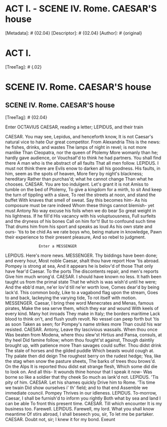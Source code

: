 # ACT I. - SCENE IV. Rome. CAESAR'S house
[Metadata]: # {02.04}
[Descriptor]: # {02.04}
[Author]: # {original}
# ACT I.

[TreeTag]: # {.02}

# SCENE IV. Rome. CAESAR'S house
## SCENE IV. Rome. CAESAR'S house
[TreeTag]: # {02.04}

Enter OCTAVIUS CAESAR, reading a letter; LEPIDUS, and their train

  CAESAR. You may see, Lepidus, and henceforth know,
    It is not Caesar's natural vice to hate
    Our great competitor. From Alexandria
    This is the news: he fishes, drinks, and wastes
    The lamps of night in revel; is not more manlike
    Than Cleopatra, nor the queen of Ptolemy
    More womanly than he; hardly gave audience, or
    Vouchsaf'd to think he had partners. You shall find there
    A man who is the abstract of all faults
    That all men follow.
  LEPIDUS. I must not think there are
    Evils enow to darken all his goodness.
    His faults, in him, seem as the spots of heaven,
    More fiery by night's blackness; hereditary
    Rather than purchas'd; what he cannot change
    Than what he chooses.
  CAESAR. You are too indulgent. Let's grant it is not
    Amiss to tumble on the bed of Ptolemy,
    To give a kingdom for a mirth, to sit
    And keep the turn of tippling with a slave,
    To reel the streets at noon, and stand the buffet
    With knaves that smell of sweat. Say this becomes him-
    As his composure must be rare indeed
    Whom these things cannot blemish- yet must Antony
    No way excuse his foils when we do bear
    So great weight in his lightness. If he fill'd
    His vacancy with his voluptuousness,
    Full surfeits and the dryness of his bones
    Call on him for't! But to confound such time
    That drums him from his sport and speaks as loud
    As his own state and ours- 'tis to be chid
    As we rate boys who, being mature in knowledge,
    Pawn their experience to their present pleasure,
    And so rebel to judgment.

                   Enter a MESSENGER

  LEPIDUS. Here's more news.
  MESSENGER. Thy biddings have been done; and every hour,
    Most noble Caesar, shalt thou have report
    How 'tis abroad. Pompey is strong at sea,
    And it appears he is belov'd of those
    That only have fear'd Caesar. To the ports
    The discontents repair, and men's reports
    Give him much wrong'd.
  CAESAR. I should have known no less.
    It hath been taught us from the primal state
    That he which is was wish'd until he were;
    And the ebb'd man, ne'er lov'd till ne'er worth love,
    Comes dear'd by being lack'd. This common body,
    Like to a vagabond flag upon the stream,
    Goes to and back, lackeying the varying tide,
    To rot itself with motion.
  MESSENGER. Caesar, I bring thee word
    Menecrates and Menas, famous pirates,
    Make the sea serve them, which they ear and wound
    With keels of every kind. Many hot inroads
    They make in Italy; the borders maritime
    Lack blood to think on't, and flush youth revolt.
    No vessel can peep forth but 'tis as soon
    Taken as seen; for Pompey's name strikes more
    Than could his war resisted.
  CAESAR. Antony,
    Leave thy lascivious wassails. When thou once
    Was beaten from Modena, where thou slew'st
    Hirtius and Pansa, consuls, at thy heel
    Did famine follow; whom thou fought'st against,
    Though daintily brought up, with patience more
    Than savages could suffer. Thou didst drink
    The stale of horses and the gilded puddle
    Which beasts would cough at. Thy palate then did deign
    The roughest berry on the rudest hedge;
    Yea, like the stag when snow the pasture sheets,
    The barks of trees thou brows'd. On the Alps
    It is reported thou didst eat strange flesh,
    Which some did die to look on. And all this-
    It wounds thine honour that I speak it now-
    Was borne so like a soldier that thy cheek
    So much as lank'd not.
  LEPIDUS. 'Tis pity of him.
  CAESAR. Let his shames quickly
    Drive him to Rome. 'Tis time we twain
    Did show ourselves i' th' field; and to that end
    Assemble we immediate council. Pompey
    Thrives in our idleness.
  LEPIDUS. To-morrow, Caesar,
    I shall be furnish'd to inform you rightly
    Both what by sea and land I can be able
    To front this present time.
  CAESAR. Till which encounter
    It is my business too. Farewell.
  LEPIDUS. Farewell, my lord. What you shall know meantime
    Of stirs abroad, I shall beseech you, sir,
    To let me be partaker.
  CAESAR. Doubt not, sir;
    I knew it for my bond.                                Exeunt
